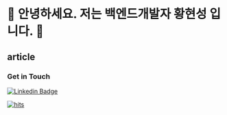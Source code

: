 
# 🤖  안녕하세요. 저는 백엔드개발자 황현성 입니다. 🐯

## article

### Get in Touch

[![Linkedin Badge](https://img.shields.io/badge/-LinkedIn-blue?style=flat-square&logo=Linkedin&logoColor=white&link=https://www.linkedin.com/in/hyeonseong-hwang-8a9226234/)](https://www.linkedin.com/in/hyeonseong-hwang-8a9226234/)


[![hits](https://myhits.vercel.app/api/hit/https%3A%2F%2Fgithub.com%2Fhstla?color=blue&label=hits&size=small)](https://myhits.vercel.app)
